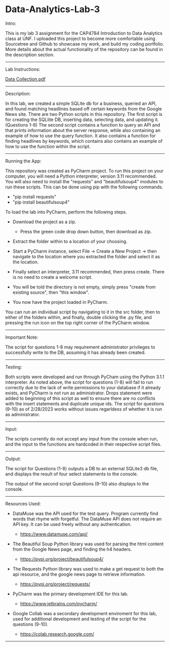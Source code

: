 # Data-Analytics-Lab-3

Intro:

This is my lab 3 assignment for the CAP4784 Introduction to Data Analytics class at UNF. I uploaded this project to become more comfortable using Sourcetree and Github to showcase my work, and build my coding portfolio. More details about the actual functionality of the repository can be found in the description section.

-----------------------------------------------------------------------------------------------------------------------------------------------------------------------

Lab Instructions:

[Data Collection.pdf](https://github.com/Windz-GameDev/Data-Analytics-Lab-3/files/10854184/Data.Collection.pdf)

-----------------------------------------------------------------------------------------------------------------------------------------------------------------------

Description:

In this lab, we created a simple SQLite db for a business, queried an API, and found matching headlines based off certain keywords from the Google News site.
There are two Python scripts in this repository.
  The first script is for creating the SQLlite DB, inserting data, selecting data, and updating it. (Questions 1-8)
  The second script contains a function to query an API and that prints information about the server response, while also containing an example of how 
  to use the query function. It also contains a function for finding headlines by keywords, which contains also contains an example of how to use the function
  within the script.
  
----------------------------------------------------------------------------------------------------------------------------------------------------------------------- 

Running the App:

This repository was created as PyCharm project. To run this project on your computer, you will need a Python interpreter, version 3.11 recommended. You will also need to install the "requests" and "beautifulsoup4" modules to run these scripts. This can be done using pip with the following commands.

- "pip install requests"
- "pip install beautifulsoup4"

To load the lab into PyCharm, perform the following steps.

  - Download the project as a zip.
    - Press the green code drop down button, then download as zip.

  - Extract the folder within to a location of your choosing.

  - Start a PyCharm instance, select File -> Create a New Project -> then navigate to the location where you extracted the folder and select it as the location.

  - Finally select an interpreter, 3.11 recommended, then press create. There is no need to create a welcome script.

  - You will be told the directory is not empty, simply press "create from existing source", then "this window".

  - You now have the project loaded in PyCharm.

You can run an individual script by navigating to it in the src folder, then to either of the folders within, and finally, double clicking the .py file, and pressing the run icon on the top right corner of the PyCharm window.

----------------------------------------------------------------------------------------------------------------------------------------------------------------------- 

Important Note:

The script for questions 1-8 may requirement administrator privileges to successfully write to the DB, assuming it has already been created.

-----------------------------------------------------------------------------------------------------------------------------------------------------------------------

Testing:

  Both scripts were developed and run through PyCham using the Python 3.1.1 interpreter.
  As noted above, the script for questions (1-8) will fail to run correctly due to the lack of write permissions to your database 
  if it already exists, and PyCharm is not run as administrator. Drops statement were added to beginning of this script as well to ensure 
  there are no conflicts with the insert statements and duplicate unique ids. The script for questions (9-10) as of 2/28/2023 works without issues
  regarldess of whether it is run as administrator.
  
-----------------------------------------------------------------------------------------------------------------------------------------------------------------------

Input:

  The scripts currently do not accept any input from the console when run, and the input to the functions are hardcoded in their respective script files.
  
----------------------------------------------------------------------------------------------------------------------------------------------------------------------- 

Output:

  The script for Questions (1-8) outputs a DB to an external SQLite3 db file, and displays the result of four select statements to the console. 
  
  The output of the second script Questions (9-10) also displays to the console.
  
-----------------------------------------------------------------------------------------------------------------------------------------------------------------------
 
Resources Used:

  - DataMuse was the API used for the test query. Program currently find words that rhyme with forgetful. The DataMuse API does not require an API key. It can be used freely without any authentication. 
    - https://www.datamuse.com/api/

  - The Beautiful Soup Python library was used for parsing the html content from the Google News page, and finding the h4 headers.
    -  https://pypi.org/project/beautifulsoup4/
    
  - The Requests Python library was used to make a get request to both the api resource, and the google news page to retrieve information. 
    - https://pypi.org/project/requests/

  - PyCharm was the primary development IDE for this lab.
    - https://www.jetbrains.com/pycharm/
  
  - Google Collab was a secondary development enviroment for this lab, used for additional development and testing of the script for the questions (9-10).
    - https://colab.research.google.com/

-----------------------------------------------------------------------------------------------------------------------------------------------------------------------
